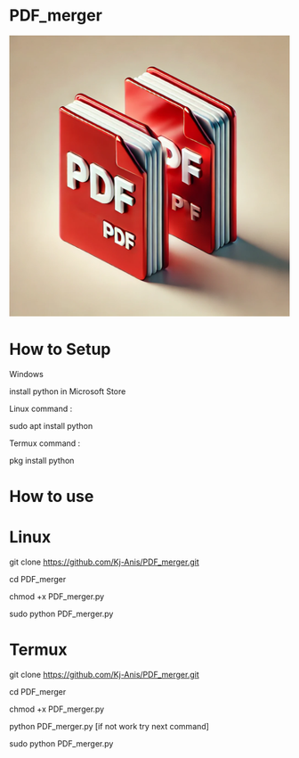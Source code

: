 # PDF_merger

![image alt](https://raw.githubusercontent.com/Kj-Anis/PDF_merger/refs/heads/main/pdf.webp)

# How to Setup
Windows

install python in Microsoft Store

Linux command :

sudo apt install python

Termux command :

pkg install python

# How to use

# Linux

git clone https://github.com/Kj-Anis/PDF_merger.git

cd PDF_merger

chmod +x PDF_merger.py

sudo python PDF_merger.py

# Termux

git clone https://github.com/Kj-Anis/PDF_merger.git

cd PDF_merger

chmod +x PDF_merger.py

python PDF_merger.py [if not work try next command]

sudo python PDF_merger.py

